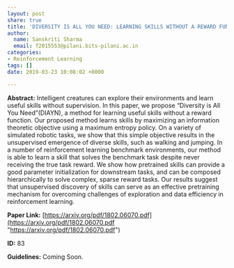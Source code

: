 ```yaml
---
layout: post
share: true
title: 'DIVERSITY IS ALL YOU NEED: LEARNING SKILLS WITHOUT A REWARD FUNCTION'
author:
  name: Sanskriti Sharma
  email: f2015553@pilani.bits-pilani.ac.in
categories:
- Reinforcement Learning
tags: []
date: 2019-03-23 10:08:02 +0000

---
```

**Abstract:** Intelligent creatures can explore their environments and learn useful skills without supervision. In this paper, we propose “Diversity is All You Need”(DIAYN), a method for learning useful skills without a reward function. Our proposed method learns skills by maximizing an information theoretic objective using a maximum entropy policy. On a variety of simulated robotic tasks, we show that this simple objective results in the unsupervised emergence of diverse skills, such as walking and jumping. In a number of reinforcement learning benchmark environments, our method is able to learn a skill that solves the benchmark task despite never receiving the true task reward. We show how pretrained skills can provide a good parameter initialization for downstream tasks, and can be composed hierarchically to solve complex, sparse reward tasks. Our results suggest that unsupervised discovery of skills can serve as an effective pretraining mechanism for overcoming challenges of exploration and data efficiency in reinforcement learning.

**Paper Link:** [https://arxiv.org/pdf/1802.06070.pdf](https://arxiv.org/pdf/1802.06070.pdf "https://arxiv.org/pdf/1802.06070.pdf")

**ID:** 83

**Guidelines:** Coming Soon.